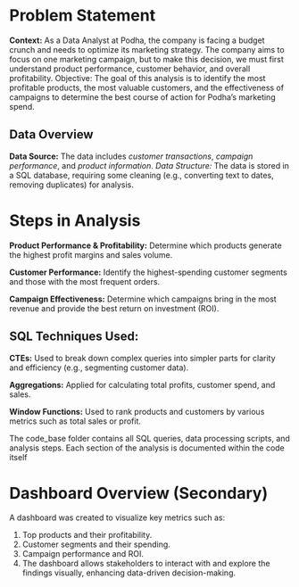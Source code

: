 # Problem Statement
**Context:** As a Data Analyst at Podha, the company is facing a budget crunch and needs to optimize its marketing strategy. The company aims to focus on one marketing campaign, but to make this decision, we must first understand product performance, customer behavior, and overall profitability.
Objective: The goal of this analysis is to identify the most profitable products, the most valuable customers, and the effectiveness of campaigns to determine the best course of action for Podha’s marketing spend.

## Data Overview
**Data Source:** The data includes *customer transactions*, *campaign performance*, and *product information*.
*Data Structure:* The data is stored in a SQL database, requiring some cleaning (e.g., converting text to dates, removing duplicates) for analysis.

# Steps in Analysis
**Product Performance & Profitability:**
Determine which products generate the highest profit margins and sales volume.

**Customer Performance:** 
Identify the highest-spending customer segments and those with the most frequent orders.

**Campaign Effectiveness:**
Determine which campaigns bring in the most revenue and provide the best return on investment (ROI).

## SQL Techniques Used:
**CTEs:** Used to break down complex queries into simpler parts for clarity and efficiency (e.g., segmenting customer data).

**Aggregations:** Applied for calculating total profits, customer spend, and sales.

**Window Functions:** Used to rank products and customers by various metrics such as total sales or profit.

The code_base folder contains all SQL queries, data processing scripts, and analysis steps.
Each section of the analysis is documented within the code itself

# Dashboard Overview (Secondary)
A dashboard was created to visualize key metrics such as:
1. Top products and their profitability.
2. Customer segments and their spending.
3. Campaign performance and ROI.
4. The dashboard allows stakeholders to interact with and explore the findings visually, enhancing data-driven decision-making.


